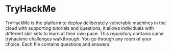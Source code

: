# TryHackMe
TryHackMe is the platform to deploy deliberately vulnerable machines in the cloud with supporting tutorials and questions, it allows individuals with different skill sets to learn at their own pace.
This repository contains some tryhackme challenges walkthrough. 
You go through any room of your choice. Each file contains questions and answers.
